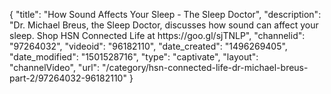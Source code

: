 {
    "title": "How Sound Affects Your Sleep - The Sleep Doctor",
    "description": "Dr. Michael Breus, the Sleep Doctor, discusses how sound can affect your sleep. Shop HSN Connected Life at https:\/\/goo.gl\/sjTNLP",
    "channelid": "97264032",
    "videoid": "96182110",
    "date_created": "1496269405",
    "date_modified": "1501528716",
    "type": "captivate",
    "layout": "channelVideo",
    "url": "\/category\/hsn-connected-life-dr-michael-breus-part-2\/97264032-96182110"
}